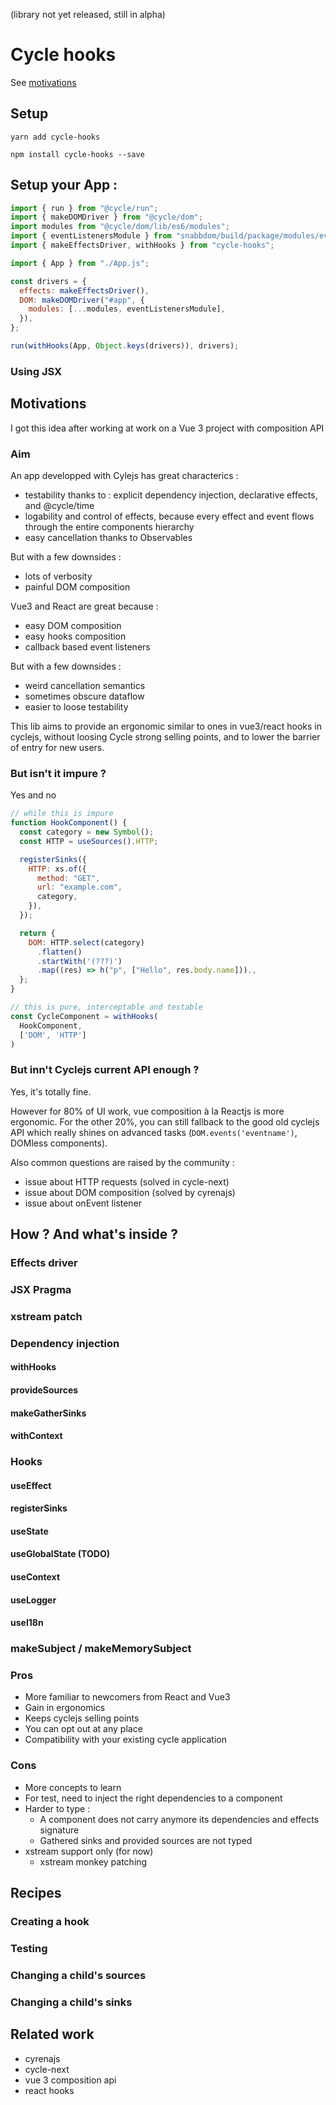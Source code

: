 (library not yet released, still in alpha)

# Cycle hooks

See [motivations](#motivations)

## Setup

```
yarn add cycle-hooks
```

```
npm install cycle-hooks --save
```

## Setup your App :

```js
import { run } from "@cycle/run";
import { makeDOMDriver } from "@cycle/dom";
import modules from "@cycle/dom/lib/es6/modules";
import { eventListenersModule } from "snabbdom/build/package/modules/eventlisteners";
import { makeEffectsDriver, withHooks } from "cycle-hooks";

import { App } from "./App.js";

const drivers = {
  effects: makeEffectsDriver(),
  DOM: makeDOMDriver("#app", {
    modules: [...modules, eventListenersModule],
  }),
};

run(withHooks(App, Object.keys(drivers)), drivers);
```

### Using JSX

## Motivations

I got this idea after working at work on a Vue 3 project with composition API

### Aim

An app developped with Cylejs has great characterics :

- testability thanks to : explicit dependency injection, declarative effects, and @cycle/time
- logability and control of effects, because every effect and event flows through the entire components hierarchy
- easy cancellation thanks to Observables

But with a few downsides :

- lots of verbosity
- painful DOM composition

Vue3 and React are great because :

- easy DOM composition
- easy hooks composition
- callback based event listeners

But with a few downsides :

- weird cancellation semantics
- sometimes obscure dataflow
- easier to loose testability

This lib aims to provide an ergonomic similar to ones in vue3/react hooks in cyclejs, without loosing Cycle strong selling points, and to lower the barrier of entry for new users.

### But isn't it impure ?

Yes and no

```js
// while this is impure
function HookComponent() {
  const category = new Symbol();
  const HTTP = useSources().HTTP;

  registerSinks({
    HTTP: xs.of({
      method: "GET",
      url: "example.com",
      category,
    }),
  });

  return {
    DOM: HTTP.select(category)
      .flatten()
      .startWith('(???)')
      .map((res) => h("p", ["Hello", res.body.name])).,
  };
}

// this is pure, interceptable and testable
const CycleComponent = withHooks(
  HookComponent,
  ['DOM', 'HTTP']
)

```

### But inn't Cyclejs current API enough ?

Yes, it's totally fine.

However for 80% of UI work, vue composition à la Reactjs is more ergonomic. For the other 20%, you can still fallback to the good old cyclejs API which really shines on advanced tasks (`DOM.events('eventname')`, DOMless components).

Also common questions are raised by the community :

- issue about HTTP requests (solved in cycle-next)
- issue about DOM composition (solved by cyrenajs)
- issue about onEvent listener

## How ? And what's inside ?

### Effects driver

### JSX Pragma

### xstream patch

### Dependency injection

#### withHooks

#### provideSources

#### makeGatherSinks

#### withContext

### Hooks

#### useEffect

#### registerSinks

#### useState

#### useGlobalState (TODO)

#### useContext

#### useLogger

#### useI18n

### makeSubject / makeMemorySubject

### Pros

- More familiar to newcomers from React and Vue3
- Gain in ergonomics
- Keeps cyclejs selling points
- You can opt out at any place
- Compatibility with your existing cycle application

### Cons

- More concepts to learn
- For test, need to inject the right dependencies to a component
- Harder to type :
  - A component does not carry anymore its dependencies and effects signature
  - Gathered sinks and provided sources are not typed
- xstream support only (for now)
  - xstream monkey patching

## Recipes

### Creating a hook

### Testing

### Changing a child's sources

### Changing a child's sinks

## Related work

- cyrenajs
- cycle-next
- vue 3 composition api
- react hooks
